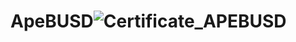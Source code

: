 # ApeBUSD![Certificate_APEBUSD](https://user-images.githubusercontent.com/81981737/147588132-1232d869-91b8-4e0d-a39f-566e0e218c1e.jpg)
